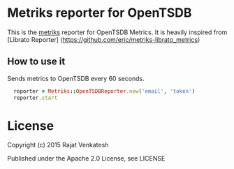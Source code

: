 # Metriks reporter for OpenTSDB

This is the [metriks](https://github.com/eric/metriks) reporter for OpenTSDB Metrics.
It is heavily inspired from
[Librato Reporter] (https://github.com/eric/metriks-librato_metrics)

## How to use it

Sends metrics to OpenTSDB every 60 seconds.

``` ruby
  reporter = Metriks::OpenTSDBReporter.new('email', 'token')
  reporter.start
```

# License

Copyright (c) 2015 Rajat Venkatesh

Published under the Apache 2.0 License, see LICENSE
